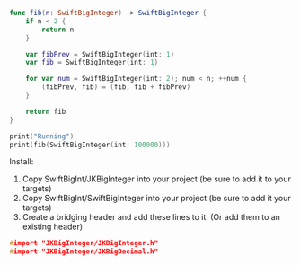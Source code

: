 ```swift
func fib(n: SwiftBigInteger) -> SwiftBigInteger {
    if n < 2 {
        return n
    }

    var fibPrev = SwiftBigInteger(int: 1)
    var fib = SwiftBigInteger(int: 1)

    for var num = SwiftBigInteger(int: 2); num < n; ++num {
        (fibPrev, fib) = (fib, fib + fibPrev)
    }

    return fib
}

print("Running")
print(fib(SwiftBigInteger(int: 100000)))
```
Install:

1. Copy SwiftBigInt/JKBigInteger into your project (be sure to add it to your targets)
2. Copy SwiftBigInt/SwiftBigInteger into your project (be sure to add it your targets)
3. Create a bridging header and add these lines to it. (Or add them to an existing header)

```c
#import "JKBigInteger/JKBigInteger.h"
#import "JKBigInteger/JKBigDecimal.h"
```

